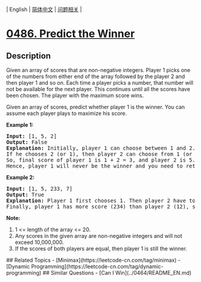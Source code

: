 
| English | [简体中文](README.md) | [问题相关](QUESTION.md) |
# [0486. Predict the Winner](https://leetcode-cn.com/problems/predict-the-winner/)
## Description
<p>Given an array of scores that are non-negative integers. Player 1 picks one of the numbers from either end of the array followed by the player 2 and then player 1 and so on. Each time a player picks a number, that number will not be available for the next player. This continues until all the scores have been chosen. The player with the maximum score wins. </p>

<p>Given an array of scores, predict whether player 1 is the winner. You can assume each player plays to maximize his score. </p>

<p><b>Example 1:</b><br />
<pre>
<b>Input:</b> [1, 5, 2]
<b>Output:</b> False
<b>Explanation:</b> Initially, player 1 can choose between 1 and 2. <br/>If he chooses 2 (or 1), then player 2 can choose from 1 (or 2) and 5. If player 2 chooses 5, then player 1 will be left with 1 (or 2). <br/>So, final score of player 1 is 1 + 2 = 3, and player 2 is 5. <br/>Hence, player 1 will never be the winner and you need to return False.
</pre>
</p>

<p><b>Example 2:</b><br />
<pre>
<b>Input:</b> [1, 5, 233, 7]
<b>Output:</b> True
<b>Explanation:</b> Player 1 first chooses 1. Then player 2 have to choose between 5 and 7. No matter which number player 2 choose, player 1 can choose 233.<br />Finally, player 1 has more score (234) than player 2 (12), so you need to return True representing player1 can win.
</pre>
</p>

<p><b>Note:</b><br>
<ol>
<li>1 <= length of the array <= 20. </li>
<li>Any scores in the given array are non-negative integers and will not exceed 10,000,000.</li>
<li>If the scores of both players are equal, then player 1 is still the winner.</li>
</ol>
</p>
## Related Topics
- [Minimax](https://leetcode-cn.com/tag/minimax)
- [Dynamic Programming](https://leetcode-cn.com/tag/dynamic-programming)
## Similar Questions
- [Can I Win](../0464/README_EN.md)
